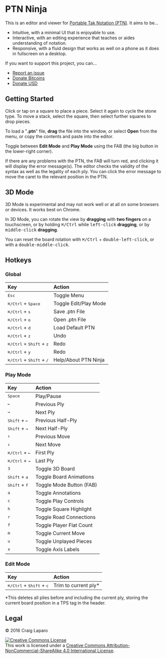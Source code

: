 # PTN Ninja

This is an editor and viewer for [Portable Tak Notation (PTN)](https://www.reddit.com/r/Tak/wiki/portable_tak_notation). It aims to be...

* Intuitive, with a minimal UI that is enjoyable to use.
* Interactive, with an editing experience that teaches or aides understanding of notation.
* Responsive, with a fluid design that works as well on a phone as it does in fullscreen on a desktop.

If you want to support this project, you can...

* [Report an issue](https://github.com/gruppler/PTN-Ninja/issues/)
* [Donate Bitcoins](bitcoin:12mD2HUNb4MJoLfVDDLS1wep1hdhrSY3L8)
* [Donate USD](https://www.paypal.me/gruppler)

## Getting Started

Click or tap on a square to place a piece. Select it again to cycle the stone type. To move a stack, select the square, then select further squares to drop pieces.

To load a "**.ptn**" file, **drag** the file into the window, or select **Open** from the menu, or copy the contents and paste into the editor.

Toggle between **Edit Mode** and **Play Mode** using the FAB (the big button in the lower-right corner).

If there are any problems with the PTN, the FAB will turn red, and clicking it will display the error message(s). The editor checks the validity of the syntax as well as the legality of each ply. You can click the error message to move the caret to the relevant position in the PTN.

## 3D Mode

3D Mode is experimental and may not work well or at all on some browsers or devices. It works best on Chrome.

In 3D Mode, you can rotate the view by **dragging** with **two fingers** on a touchscreen, or by holding <kbd>&#x2318;/Ctrl</kbd> while <kbd>left-click</kbd> **dragging**, or by <kbd>middle-click</kbd> **dragging**.

You can reset the board rotation with <kbd>&#x2318;/Ctrl</kbd> + <kbd>double-left-click</kbd>, or with a <kbd>double-middle-click</kbd>.

## Hotkeys
### Global
Key|Action
:--|:--
<kbd>Esc</kbd>|Toggle Menu
<kbd>&#x2318;/Ctrl</kbd> + <kbd>Space</kbd>|Toggle Edit/Play Mode
<kbd>&#x2318;/Ctrl</kbd> + <kbd>s</kbd>|Save .ptn File
<kbd>&#x2318;/Ctrl</kbd> + <kbd>o</kbd>|Open .ptn File
<kbd>&#x2318;/Ctrl</kbd> + <kbd>d</kbd>|Load Default PTN
<kbd>&#x2318;/Ctrl</kbd> + <kbd>z</kbd>|Undo
<kbd>&#x2318;/Ctrl</kbd> + <kbd>Shift</kbd> + <kbd>z</kbd>|Redo
<kbd>&#x2318;/Ctrl</kbd> + <kbd>y</kbd>|Redo
<kbd>&#x2318;/Ctrl</kbd> + <kbd>Shift</kbd> + <kbd>/</kbd>|Help/About PTN Ninja

### Play Mode
Key|Action
:--|:--
<kbd>Space</kbd>|Play/Pause
<kbd>&larr;</kbd>|Previous Ply
<kbd>&rarr;</kbd>|Next Ply
<kbd>Shift</kbd> + <kbd>&larr;</kbd>|Previous Half-Ply
<kbd>Shift</kbd> + <kbd>&rarr;</kbd>|Next Half-Ply
<kbd>&uarr;</kbd>|Previous Move
<kbd>&darr;</kbd>|Next Move
<kbd>&#x2318;/Ctrl</kbd> + <kbd>&larr;</kbd>|First Ply
<kbd>&#x2318;/Ctrl</kbd> + <kbd>&rarr;</kbd>|Last Ply
<kbd>3</kbd>|Toggle 3D Board
<kbd>Shift</kbd> + <kbd>a</kbd>|Toggle Board Animations
<kbd>Shift</kbd> + <kbd>f</kbd>|Toggle Mode Button (FAB)
<kbd>a</kbd>|Toggle Annotations
<kbd>c</kbd>|Toggle Play Controls
<kbd>h</kbd>|Toggle Square Highlight
<kbd>r</kbd>|Toggle Road Connections
<kbd>f</kbd>|Toggle Player Flat Count
<kbd>m</kbd>|Toggle Current Move
<kbd>u</kbd>|Toggle Unplayed Pieces
<kbd>x</kbd>|Toggle Axis Labels

### Edit Mode
Key|Action
:--|:--
<kbd>&#x2318;/Ctrl</kbd> + <kbd>Shift</kbd> + <kbd>c</kbd>|Trim to current ply*

*This deletes all plies before and including the current ply, storing the current board position in a TPS tag in the header.


## Legal
&copy; 2016 Craig Laparo

<a rel="license" href="http://creativecommons.org/licenses/by-nc-sa/4.0/"><img alt="Creative Commons License" style="border-width:0" src="https://i.creativecommons.org/l/by-nc-sa/4.0/88x31.png" /></a><br />This work is licensed under a <a rel="license" href="http://creativecommons.org/licenses/by-nc-sa/4.0/">Creative Commons Attribution-NonCommercial-ShareAlike 4.0 International License</a>.
